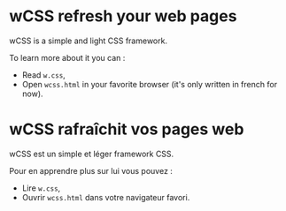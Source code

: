# wCSS refresh your web pages

wCSS is a simple and light CSS framework.

To learn more about it you can :

- Read `w.css`,
- Open `wcss.html` in your favorite browser (it's only written in french for now).

# wCSS rafraîchit vos pages web

wCSS est un simple et léger framework CSS.

Pour en apprendre plus sur lui vous pouvez :

- Lire `w.css`,
- Ouvrir `wcss.html` dans votre navigateur favori.